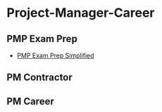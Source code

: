 # Project-Manager-Career

## PMP Exam Prep
- [PMP Exam Prep Simplified](./PMP-Exam-Prep/PMP-Exam-Prep-Simplified.md)
## PM Contractor
## PM Career